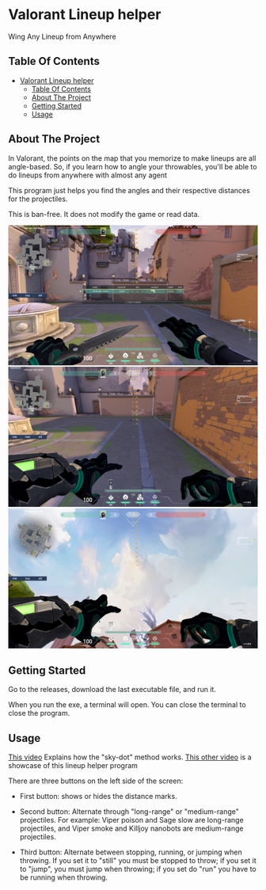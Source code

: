 # Valorant Lineup helper

Wing Any Lineup from Anywhere

## Table Of Contents

- [Valorant Lineup helper](#valorant-lineup-helper)
  - [Table Of Contents](#table-of-contents)
  - [About The Project](#about-the-project)
  - [Getting Started](#getting-started)
  - [Usage](#usage)

## About The Project

In Valorant, the points on the map that you memorize to make lineups are all angle-based. So, if you learn how to angle your throwables, you'll be able to do lineups from anywhere with almost any agent

This program just helps you find the angles and their respective distances for the projectiles.

This is ban-free. It does not modify the game or read data.

![image](images/screen2.png)
![image](images/screen1.png)
![image](images/screen3.png)

## Getting Started

Go to the releases, download the last executable file, and run it.

When you run the exe, a terminal will open. You can close the terminal to close the program.

## Usage

[This video](https://www.youtube.com/watch?v=kk4y5L4_kxs) Explains how the "sky-dot" method works. [This other video](https://www.youtube.com/watch?v=kfkvQpB-sJs) is a showcase of this lineup helper program

There are three buttons on the left side of the screen:

- First button: shows or hides the distance marks.

- Second button: Alternate through "long-range" or "medium-range" projectiles. For example: Viper poison and Sage slow are long-range projectiles, and Viper smoke and Killjoy nanobots are medium-range projectiles.

- Third button: Alternate between stopping, running, or jumping when throwing. If you set it to "still" you must be stopped to throw; if you set it to "jump", you must jump when throwing; if you set do "run" you have to be running when throwing. 

